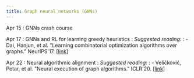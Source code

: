 ```yaml
---
title: Graph neural networks (GNNs)
---
```


Apr 15
: GNNs crash course

Apr 17
: GNNs and RL for learning greedy heuristics
: *Suggested reading:*
: - Dai, Hanjun, et al. "Learning combinatorial optimization algorithms over graphs." NeurIPS'17. [[link]](https://arxiv.org/pdf/1704.01665.pdf)

Apr 22
: Neural algorithmic alignment
: *Suggested reading:*
: - Veličković, Petar, et al. "Neural execution of graph algorithms." ICLR'20. [[link]](https://arxiv.org/pdf/1910.10593.pdf)
